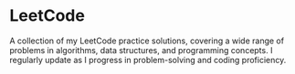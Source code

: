 # LeetCode
A collection of my LeetCode practice solutions, covering a wide range of problems in algorithms, data structures, and programming concepts. I regularly update as I progress in problem-solving and coding proficiency.
